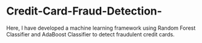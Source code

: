 # Credit-Card-Fraud-Detection-
Here, I have developed a machine learning framework using Random Forest Classifier and AdaBoost Classifier to detect fraudulent credit cards.
